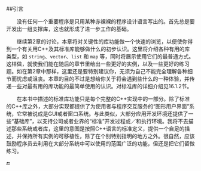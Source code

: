 ##引言

&emsp;&emsp;没有任何一个重要程序是只用某种赤裸裸的程序设计语言写出的。首先总是要开发出一组支撑库，这也就形成了进一步工作的基础。

&emsp;&emsp;继续第2章的讨论，本章将对关键性的库功能做一个快速的浏览，以便使你得到一个有关用C++及其标准库能够做什么的初步认识。这里将介绍各种有用的库类型，如 `string`、`vector`、`list` 和 `map` 等，同时将展示使用它们的最普通方式。这样做，就使我们能在随后的章节里给出一些更好的实例，以及一些更好的练习题。如在第2章中那样，这里还是要特别建议你，无须为自己不能完全理解各种细节而忧虑或沮丧。本章的目的不过是想给你关于将会遇到些什么的一种体验，并传递一些对最有用的库功能的最简单使用的认识。对标准库的详细介绍见16.1.2节。

&emsp;&emsp;在本书中描述的标准库功能只是每个完整的C++实现中的一部分。除了标准的C++库之外，大部分实现都提供了为使用者与程序交互服务的“图形用户界面”系统，它常被说成是GUI或者窗口系统。与此类似，大部分应用开发环境还提供了一些“基础库”，以支持公司或者业界的“标准”开发过程或／和执行环境。我将不去描述那些系统或者库，这里的意图是按照C++语言的标准定义，提供一个自足的描述，并保持所有实例的可移植性，除了在个别特别指明的地方之外。很自然，应该鼓励程序员去利用在大部分系统中可以使用的范围广泛的功能，但还是把它们留做练习。

🔚